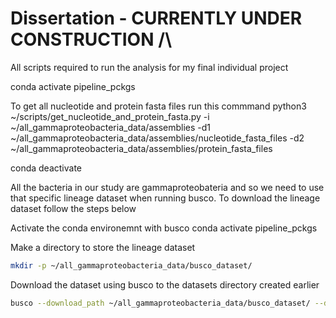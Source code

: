 # Dissertation - CURRENTLY UNDER CONSTRUCTION /\
All scripts required to run the analysis for my final individual project

conda activate pipeline_pckgs

To get all nucleotide and protein fasta files run this commmand
python3 ~/scripts/get_nucleotide_and_protein_fasta.py -i ~/all_gammaproteobacteria_data/assemblies -d1 ~/all_gammaproteobacteria_data/assemblies/nucleotide_fasta_files -d2 ~/all_gammaproteobacteria_data/assemblies/protein_fasta_files

conda deactivate 



All the bacteria in our study are gammaproteobateria and so we need to use that specific lineage dataset when running busco. To download the lineage dataset follow the steps below

Activate the conda environemnt with busco 
conda activate pipeline_pckgs

Make a directory to store the lineage dataset 
```bash
mkdir -p ~/all_gammaproteobacteria_data/busco_dataset/
```

Download the dataset using busco to the datasets directory created earlier
```bash
busco --download_path ~/all_gammaproteobacteria_data/busco_dataset/ --download gammaproteobacteria_odb10
```
